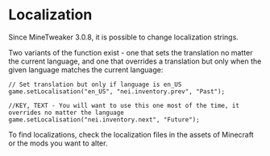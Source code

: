 # Localization
Since MineTweaker 3.0.8, it is possible to change localization strings.

Two variants of the function exist - one that sets the translation no matter the current language, and one that overrides a translation but only when the given language matches the current language:

```zenscript
// Set translation but only if language is en_US
game.setLocalisation("en_US", "nei.inventory.prev", "Past");

//KEY, TEXT - You will want to use this one most of the time, it overrides no matter the language
game.setLocalisation("nei.inventory.next", "Future");
```
To find localizations, check the localization files in the assets of Minecraft or the mods you want to alter.